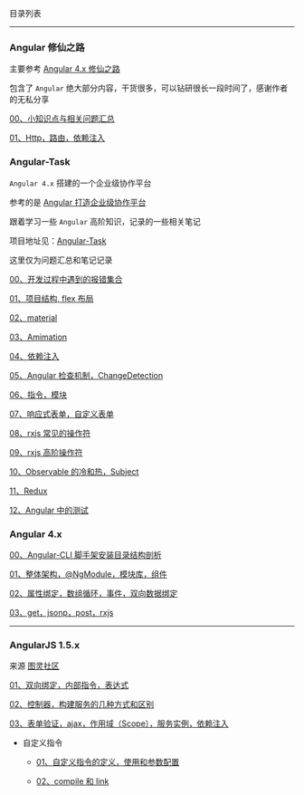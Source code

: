 目录列表

----

### Angular 修仙之路

主要参考 [Angular 4.x 修仙之路](https://segmentfault.com/u/angular4)

包含了 `Angular` 绝大部分内容，干货很多，可以钻研很长一段时间了，感谢作者的无私分享

[00、小知识点与相关问题汇总](https://github.com/hanekaoru/WebLearningNotes/blob/master/angular/note/AngularJS/Angular修仙之路/note/00.md)

[01、Http，路由，依赖注入](https://github.com/hanekaoru/WebLearningNotes/blob/master/angular/note/AngularJS/Angular修仙之路/note/01.md)




### Angular-Task

`Angular 4.x` 搭建的一个企业级协作平台

参考的是 [Angular 打造企业级协作平台](https://coding.imooc.com/class/123.html)

跟着学习一些 `Angular` 高阶知识，记录的一些相关笔记

项目地址见：[Angular-Task](https://github.com/hanekaoru/Angular-Task)

这里仅为问题汇总和笔记记录

[00、开发过程中遇到的报错集合](https://github.com/hanekaoru/WebLearningNotes/blob/master/angular/note/AngularJS/Angular-Task/00.md)

[01、项目结构, flex 布局](https://github.com/hanekaoru/WebLearningNotes/blob/master/angular/note/AngularJS/Angular-Task/01.md)

[02、material](https://github.com/hanekaoru/WebLearningNotes/blob/master/angular/note/AngularJS/Angular-Task/02.md)

[03、Amimation](https://github.com/hanekaoru/WebLearningNotes/blob/master/angular/note/AngularJS/Angular-Task/03.md)

[04、依赖注入](https://github.com/hanekaoru/WebLearningNotes/blob/master/angular/note/AngularJS/Angular-Task/04.md)

[05、Angular 检查机制，ChangeDetection](https://github.com/hanekaoru/WebLearningNotes/blob/master/angular/note/AngularJS/Angular-Task/05.md)

[06、指令，模块](https://github.com/hanekaoru/WebLearningNotes/blob/master/angular/note/AngularJS/Angular-Task/06md)

[07、响应式表单，自定义表单](https://github.com/hanekaoru/WebLearningNotes/blob/master/angular/note/AngularJS/Angular-Task/07.md)

[08、rxjs 常见的操作符](https://github.com/hanekaoru/WebLearningNotes/blob/master/angular/note/AngularJS/Angular-Task/08.md)

[09、rxjs 高阶操作符](https://github.com/hanekaoru/WebLearningNotes/blob/master/angular/note/AngularJS/Angular-Task/09.md)

[10、Observable 的冷和热，Subject](https://github.com/hanekaoru/WebLearningNotes/blob/master/angular/note/AngularJS/Angular-Task/10.md)

[11、Redux](https://github.com/hanekaoru/WebLearningNotes/blob/master/angular/note/AngularJS/Angular-Task/11.md)

[12、Angular 中的测试](https://github.com/hanekaoru/WebLearningNotes/blob/master/angular/note/AngularJS/Angular-Task/12.md)




### Angular 4.x

[00、Angular-CLI 脚手架安装目录结构剖析](https://github.com/hanekaoru/WebLearningNotes/blob/master/angular/note/AngularJS/4.x/00.md)

[01、整体架构，@NgModule，模块库，组件](https://github.com/hanekaoru/WebLearningNotes/blob/master/angular/note/AngularJS/4.x/01.md)

[02、属性绑定，数组循环，事件，双向数据绑定](https://github.com/hanekaoru/WebLearningNotes/blob/master/angular/note/AngularJS/4.x/02.md)

[03、get，jsonp，post，rxjs](https://github.com/hanekaoru/WebLearningNotes/blob/master/angular/note/AngularJS/4.x/03.md)

----

### AngularJS 1.5.x

来源 [图灵社区](http://www.ituring.com.cn/tag/32022)

[01、双向绑定，内部指令，表达式](https://github.com/hanekaoru/WebLearningNotes/blob/master/angular/note/AngularJS/1.5.x/01.md)

[02、控制器，构建服务的几种方式和区别](https://github.com/hanekaoru/WebLearningNotes/blob/master/angular/note/AngularJS/1.5.x/02.md)

[03、表单验证，ajax，作用域（Scope），服务实例，依赖注入](https://github.com/hanekaoru/WebLearningNotes/blob/master/angular/note/AngularJS/1.5.x/03.md)

* 自定义指令

  * [01、自定义指令的定义，使用和参数配置](https://github.com/hanekaoru/WebLearningNotes/blob/master/angular/note/AngularJS/1.5.x/04.md)

  * [02、compile 和 link](https://github.com/hanekaoru/WebLearningNotes/blob/master/angular/note/AngularJS/1.5.x/05.md)

